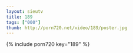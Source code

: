 ```yaml
--- 
layout: sieutv
title: 189
tags: ["000"]
thumb: http://porn720.net/video/189/poster.jpg
---
```

{% include porn720 key="189" %} 
